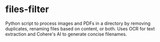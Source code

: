 # files-filter
Python script to process images and PDFs in a directory by removing duplicates, renaming files based on content, or both. Uses OCR for text extraction and Cohere's AI to generate concise filenames.

